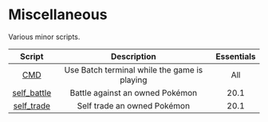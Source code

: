 # Miscellaneous
Various minor scripts.

| Script | Description | Essentials |
|:-:|:-:|:-:|
| [CMD](CMD.rb) | Use Batch terminal while the game is playing | All |
| [self_battle](self_battle.rb) | Battle against an owned Pokémon | 20.1 |
| [self_trade](self_trade.rb) | Self trade an owned Pokémon | 20.1 |
